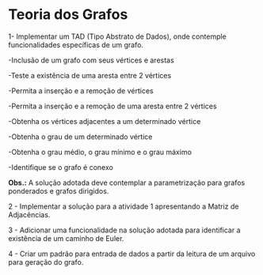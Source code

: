 # Teoria dos Grafos

1- Implementar um TAD (Tipo Abstrato de Dados), onde contemple funcionalidades específicas de um grafo.

  -Inclusão de um grafo com seus vértices e arestas
  
  -Teste a existência de uma aresta entre 2 vértices
  
  -Permita a inserção e a remoção de vértices
  
  -Permita a inserção e a remoção de uma aresta entre 2 vértices
  
  -Obtenha os vértices adjacentes a um determinado vértice
  
  -Obtenha o grau de um determinado vértice 
  
  -Obtenha o grau médio, o grau mínimo e o grau máximo
  
  -Identifique se o grafo é conexo

**Obs.:** A solução adotada deve contemplar a parametrização para grafos ponderados e grafos dirigidos.

2 - Implementar a solução para a atividade 1 apresentando a Matriz de Adjacências.

3 - Adicionar uma funcionalidade na solução adotada para identificar a existência de um caminho de Euler.

4 - Criar um padrão para entrada de dados a partir da leitura de um arquivo para geração do grafo.
